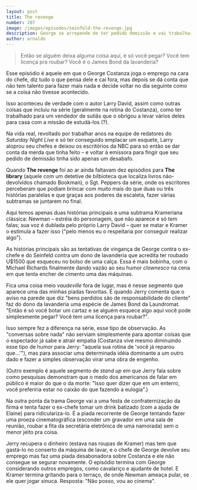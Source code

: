 ```yaml
---
layout: post
title: The revenge
number: 207
image: /images/episodes/seinfeld-the-revenge.jpg
description: George se arrepende de ter pedido demissão e vai trabalhar no outro dia como se nada tivesse acontecido.
author: arnaldo
---
```


> Então se alguém deixa alguma coisa aqui, é só você pegar? Você tem licença pra roubar? Você é o James Bond da lavanderia?

Esse episódio é aquele em que o George Costanza joga o emprego na cara do chefe, diz tudo o que pensa dele e cai fora, mas depois se dá conta que não tem talento para fazer mais nada e decide voltar no dia seguinte como se a coisa não tivesse acontecido.

Isso aconteceu de verdade com o autor Larry David, assim como outras coisas que incluiu na série (geralmente na rotina do Costanza), como ter trabalhado para um vendedor de sutiãs que o obrigou a levar vários deles para casa com a missão de estudá-los (?).

Na vida real, revoltado por trabalhar anos na equipe de redatores do *Saturday Night Live* e só ter conseguido emplacar um esquete, Larry aloprou seu chefes e deixou os escritórios da NBC para só então se dar conta da merda que tinha feito – e voltar à emissora para fingir que seu pedido de demissão tinha sido apenas um desabafo.

Quando **The revenge** foi ao ar ainda faltavam dez episódios para **The library** (aquele com um detetive de bilbioteca que localiza livros não-devolvidos chamado Bookman), o Sgt. Peppers da série, onde os escritores perceberam que podiam brincar com muito mais do que duas ou três histórias paralelas e que graças aos poderes da escaleta, fazer várias subtramas se juntarem no final.

Aqui temos apenas duas histórias principais e uma subtrama Krameriana clássica: Newman – estréia do personagem, que não aparece e só tem falas; sua voz é dublada pelo próprio Larry David – quer se matar e Kramer o estimula a fazer isso ("pelo menos eu o respeitaria por conseguir realizar algo").

As histórias principais são as tentativas de vingança de George contra o ex-chefe e do Seinfeld contra um dono de lavanderia que  acredita ter roubado U$1500 que esqueceu no bolso de uma calça. Essa é mais bobinha, com o Michael Richards finalmente dando vazão ao seu humor *clownesco* na cena em que tenta encher de cimento uma das máquinas.

Fica uma coisa meio *vaudeville* fora de lugar, mas é nesse segmento que aparece uma das minhas piadas favoritas. É quando Jerry comenta que o aviso na parede que diz "bens perdidos são de responsabilidade do cliente" faz do dono da lavanderia uma espécie de James Bond da Laundromat. "Então é só você botar um cartaz e se alguém esquece algo aqui você pode simplesmente pegar? Você tem uma licença para roubar?".

Isso sempre fez a diferença na série, esse tipo de observação. As "conversas sobre nada" não serviam simplesmente para apontar coisas que o espectador já sabe e atrair empatia (Costanza vive mesmo diminuindo esse tipo de humor para Jerry: "aquela sua rotina de 'você já reparou que...'"), mas para associar uma determinada idéia dominante a um outro dado e fazer a simples observação virar uma obra de engenho.

(Outro exemplo é aquele segmento de *stand up* em que Jerry fala sobre como pesquisas demonstram que o medo dos americanos de falar em público é maior do que o da morte: "Isso quer dizer que em um enterro, você preferiria estar no caixão do que fazendo a eulogia".)

Na outra ponta da trama George vai a uma festa de confraternização da firma e tenta fazer o ex-chefe tomar um drink batizado (com a ajuda de Elaine) para ridiculariza-lo. É a piada recorrente de George tentando fazer uma proeza cinematográfica (esconder um gravador em uma sala de reunião, roubar a fita da secretária eletrônica de uma namorada) sem o menor jeito pra coisa.

Jerry recupera o dinheiro (estava nas roupas de Kramer) mas tem que gastá-lo no conserto da máquina de lavar, e o chefe de George devolve seu emprego mas faz uma piada desabonadora sobre Costanza e ele não consegue se segurar novamente. O episódio termina com George considerando outros empregos, como cavalariço e ajudante de hotel. E Kramer termina gritando para o terraço, de onde Newman ameaça pular, se ele quer jogar sinuca. Resposta: "Não posso, vou ao cinema".
